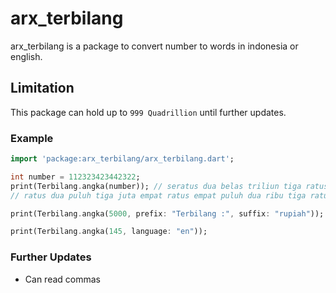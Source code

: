 # arx_terbilang

arx_terbilang is a package to convert number to words in indonesia or english.

## Limitation

This package can hold up to `999 Quadrillion` until further updates.

### Example

```dart
import 'package:arx_terbilang/arx_terbilang.dart';

int number = 112323423442322;
print(Terbilang.angka(number)); // seratus dua belas triliun tiga ratus dua puluh tiga miliar empat
// ratus dua puluh tiga juta empat ratus empat puluh dua ribu tiga ratus dua puluh dua

print(Terbilang.angka(5000, prefix: "Terbilang :", suffix: "rupiah")); // Terbilang : lima ribu rupiah

print(Terbilang.angka(145, language: "en"));
```

### Further Updates

- Can read commas
